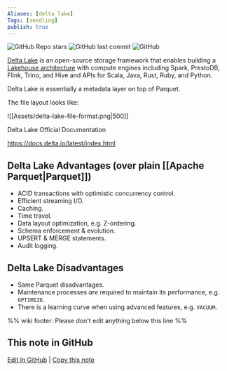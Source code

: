 ```yaml
---
Aliases: [delta lake]
Tags: [seedling]
publish: true
---
```


![GitHub Repo stars](https://img.shields.io/github/stars/delta-io/delta?style=social) ![GitHub last commit](https://img.shields.io/github/last-commit/delta-io/delta) ![GitHub](https://img.shields.io/github/license/delta-io/delta)

[Delta Lake](https://databricks.com/wp-content/uploads/2020/08/p975-armbrust.pdf) is an open-source storage framework that enables building a  
[Lakehouse architecture](http://cidrdb.org/cidr2021/papers/cidr2021_paper17.pdf) with compute engines including Spark, PrestoDB, Flink, Trino, and Hive and APIs for Scala, Java, Rust, Ruby, and Python.

Delta Lake is essentially a metadata layer on top of Parquet.

The file layout looks like:

![[Assets/delta-lake-file-format.png|500]]

Delta Lake Official Documentation

https://docs.delta.io/latest/index.html

## Delta Lake Advantages (over plain [[Apache Parquet|Parquet]])

- ACID transactions with optimistic concurrency control.
- Efficient streaming I/O.
- Caching.
- Time travel.
- Data layout optimization, e.g. Z-ordering.
- Schema enforcement & evolution.
- UPSERT & MERGE statements.
- Audit logging.

## Delta Lake Disadvantages

- Same Parquet disadvantages.
- Maintenance processes _are_ required to maintain its performance, e.g. `OPTIMIZE`.
- There is a learning curve when using advanced features, e.g. `VACUUM`.

%% wiki footer: Please don't edit anything below this line %%

## This note in GitHub

<span class="git-footer">[Edit In GitHub](https://github.dev/data-engineering-community/data-engineering-wiki/blob/main/Tools/File%20Formats/Delta%20Lake.md "git-hub-edit-note") | [Copy this note](https://raw.githubusercontent.com/data-engineering-community/data-engineering-wiki/main/Tools/File%20Formats/Delta%20Lake.md "git-hub-copy-note") </span>
